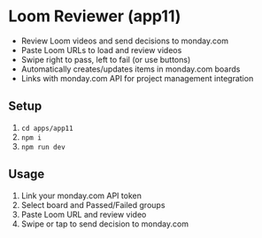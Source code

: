 # Loom Reviewer (app11)

- Review Loom videos and send decisions to monday.com
- Paste Loom URLs to load and review videos
- Swipe right to pass, left to fail (or use buttons)
- Automatically creates/updates items in monday.com boards
- Links with monday.com API for project management integration

## Setup

1. `cd apps/app11`
2. `npm i`
3. `npm run dev`

## Usage

1. Link your monday.com API token
2. Select board and Passed/Failed groups
3. Paste Loom URL and review video
4. Swipe or tap to send decision to monday.com
